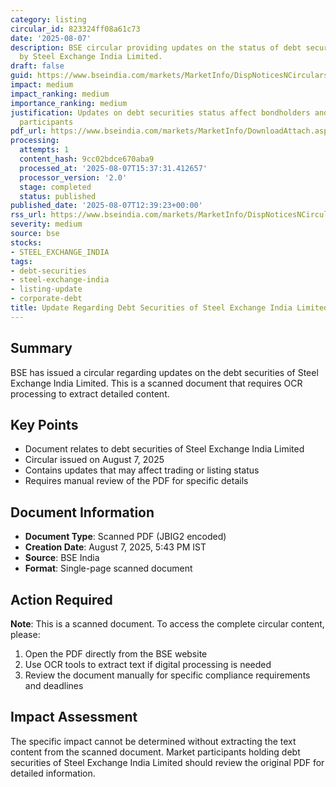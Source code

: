 ```yaml
---
category: listing
circular_id: 823324ff08a61c73
date: '2025-08-07'
description: BSE circular providing updates on the status of debt securities issued
  by Steel Exchange India Limited.
draft: false
guid: https://www.bseindia.com/markets/MarketInfo/DispNoticesNCirculars.aspx?Noticeid={3E8A0F33-4BDD-48BE-933A-8A2C25F335EC}&noticeno=20250807-37&dt=08/07/2025&icount=37&totcount=68&flag=0
impact: medium
impact_ranking: medium
importance_ranking: medium
justification: Updates on debt securities status affect bondholders and debt market
  participants
pdf_url: https://www.bseindia.com/markets/MarketInfo/DownloadAttach.aspx?id=20250807-37&attachedId=0de8ef12-6eaa-4685-9f15-d7e95a486bc7
processing:
  attempts: 1
  content_hash: 9cc02bdce670aba9
  processed_at: '2025-08-07T15:37:31.412657'
  processor_version: '2.0'
  stage: completed
  status: published
published_date: '2025-08-07T12:39:23+00:00'
rss_url: https://www.bseindia.com/markets/MarketInfo/DispNoticesNCirculars.aspx?Noticeid={3E8A0F33-4BDD-48BE-933A-8A2C25F335EC}&noticeno=20250807-37&dt=08/07/2025&icount=37&totcount=68&flag=0
severity: medium
source: bse
stocks:
- STEEL_EXCHANGE_INDIA
tags:
- debt-securities
- steel-exchange-india
- listing-update
- corporate-debt
title: Update Regarding Debt Securities of Steel Exchange India Limited
---
```


## Summary

BSE has issued a circular regarding updates on the debt securities of Steel Exchange India Limited. This is a scanned document that requires OCR processing to extract detailed content.

## Key Points

- Document relates to debt securities of Steel Exchange India Limited
- Circular issued on August 7, 2025
- Contains updates that may affect trading or listing status
- Requires manual review of the PDF for specific details

## Document Information

- **Document Type**: Scanned PDF (JBIG2 encoded)
- **Creation Date**: August 7, 2025, 5:43 PM IST
- **Source**: BSE India
- **Format**: Single-page scanned document

## Action Required

**Note**: This is a scanned document. To access the complete circular content, please:
1. Open the PDF directly from the BSE website
2. Use OCR tools to extract text if digital processing is needed
3. Review the document manually for specific compliance requirements and deadlines

## Impact Assessment

The specific impact cannot be determined without extracting the text content from the scanned document. Market participants holding debt securities of Steel Exchange India Limited should review the original PDF for detailed information.